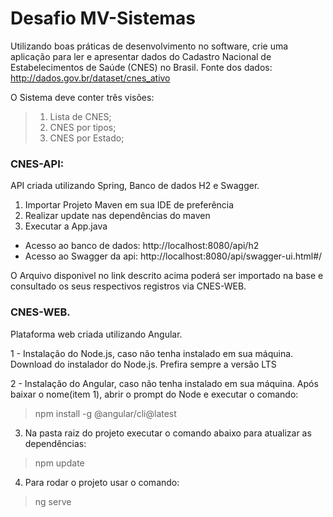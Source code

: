 # Desafio MV-Sistemas

Utilizando boas práticas de desenvolvimento no software, crie uma aplicação para ler e apresentar dados do Cadastro Nacional de Estabelecimentos de Saúde (CNES) no Brasil.
Fonte dos dados: http://dados.gov.br/dataset/cnes_ativo

O Sistema deve conter três visões:
>    1. Lista de CNES;
>    2. CNES por tipos;
>    3. CNES por Estado;

### CNES-API:
API criada utilizando Spring, Banco de dados H2 e Swagger.

1. Importar Projeto Maven em sua IDE de preferência
2. Realizar update nas dependências do maven
3. Executar a App.java

- Acesso ao banco de dados: http://localhost:8080/api/h2
- Acesso ao Swagger da api: http://localhost:8080/api/swagger-ui.html#/

O Arquivo disponivel no link descrito acima poderá ser importado na base e consultado os seus respectivos
registros via CNES-WEB.

### CNES-WEB.
Plataforma web criada utilizando Angular.

1 - Instalação do Node.js, caso não tenha instalado em sua máquina.
Download do instalador do Node.js. Prefira sempre a versão LTS

2 - Instalação do Angular, caso não tenha instalado em sua máquina.
Após baixar o nome(item 1), abrir o prompt do Node e executar o comando: 
>npm install -g @angular/cli@latest

3. Na pasta raiz do projeto executar o comando abaixo para atualizar as dependências:
> npm update

4. Para rodar o projeto usar o comando:
> ng serve



